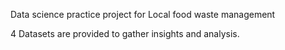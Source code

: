 Data science practice project for Local food waste management 

4 Datasets are provided to gather insights and analysis.
